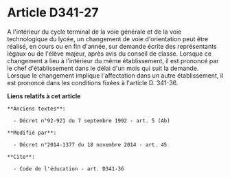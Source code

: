 # Article D341-27

A l'intérieur du cycle terminal de la voie générale et de la voie technologique du lycée, un changement de voie d'orientation
peut être réalisé, en cours ou en fin d'année, sur demande écrite des représentants légaux ou de l'élève majeur, après avis
du conseil de classe. Lorsque ce changement a lieu à l'intérieur du même établissement, il est prononcé par le chef
d'établissement dans le délai d'un mois qui suit la demande. Lorsque le changement implique l'affectation dans un autre
établissement, il est prononcé dans les conditions fixées à l'article D. 341-36.

**Liens relatifs à cet article**

	**Anciens textes**:

	  - Décret n°92-921 du 7 septembre 1992 - art. 5 (Ab)

	**Modifié par**:

	  - Décret n°2014-1377 du 18 novembre 2014 - art. 45

	**Cite**:

	  - Code de l'éducation - art. D341-36
